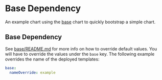 # Base Dependency
An example chart using the [base](../base) chart to quickly bootstrap a simple chart.

## Base Dependency
See [base/README.md](../base/README.md) for more info on how to override default values. 
You will have to override the values under the `base` key. The following example overrides the name of the deployed templates:
```yaml
base:
  nameOverride: example
```